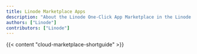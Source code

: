 ```yaml
---
title: Linode Marketplace Apps
description: "About the Linode One-Click App Marketplace in the Linode Cloud Manager."
authors: ["Linode"]
contributors: ["Linode"]
---
```


{{< content "cloud-marketplace-shortguide" >}}
